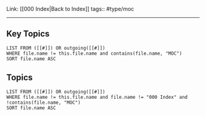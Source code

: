 Link: [[000 Index|Back to Index]]
tags:: #type/moc

----
## Key Topics
```dataview
LIST FROM ([[#]]) OR outgoing([[#]])
WHERE file.name != this.file.name and contains(file.name, "MOC")
SORT file.name ASC
```

## Topics
```dataview
LIST FROM ([[#]]) OR outgoing([[#]])
WHERE file.name != this.file.name and file.name != "000 Index" and !contains(file.name, "MOC")
SORT file.name ASC
```
